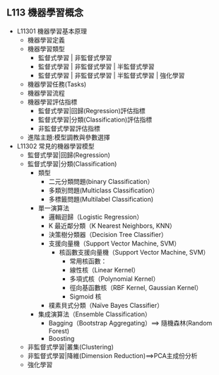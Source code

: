 ## L113 機器學習概念
- L11301 機器學習基本原理
  - 機器學習定義
  - 機器學習類型
    - 監督式學習 | 非監督式學習
    - 監督式學習 | 非監督式學習 |  半監督式學習
    - 監督式學習 | 非監督式學習 |  半監督式學習 | 強化學習
  - 機器學習任務(Tasks)
  - 機器學習流程
  - 機器學習評估指標
    - 監督式學習|回歸(Regression)評估指標
    - 監督式學習|分類(Classification)評估指標
    - 非監督式學習評估指標
  - 進階主題:模型調教與參數選擇 
- L11302 常見的機器學習模型
  - 監督式學習|回歸(Regression)
  - 監督式學習|分類(Classification)
    - 類型
      - 二元分類問題(binary Classification）
      - 多類別問題(Multiclass Classification）
      - 多標籤問題(Multilabel Classification)
    - 單一演算法
      - 邏輯迴歸（Logistic Regression）
      - K 最近鄰分類（K Nearest Neighbors, KNN）
      - 決策樹分類器（Decision Tree Classifier）
      - 支援向量機（Support Vector Machine, SVM）
        - 核函數支援向量機（Support Vector Machine, SVM）
          - 常用核函數：
          - 線性核（Linear Kernel）
          - 多項式核（Polynomial Kernel）
          - 徑向基函數核（RBF Kernel, Gaussian Kernel）
          - Sigmoid 核
      - 樸素貝式分類（Naïve Bayes Classifier） 
    - 集成演算法（Ensemble Classification）
      - Bagging（Bootstrap Aggregating）==> 隨機森林(Random Forest)
      - Boosting  
  - 非監督式學習|叢集(Clustering)
  - 非監督式學習|降維(Dimension Reduction)==>PCA主成份分析
  - 強化學習


